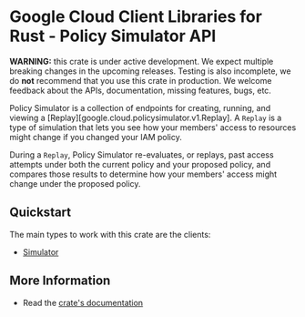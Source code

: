 # Google Cloud Client Libraries for Rust - Policy Simulator API

<!-- Code generated by sidekick. DO NOT EDIT. -->

**WARNING:** this crate is under active development. We expect multiple breaking
changes in the upcoming releases. Testing is also incomplete, we do **not**
recommend that you use this crate in production. We welcome feedback about the
APIs, documentation, missing features, bugs, etc.

Policy Simulator is a collection of endpoints for creating, running, and
viewing a [Replay][google.cloud.policysimulator.v1.Replay]. A `Replay` is
a type of simulation that lets you see how your members' access to
resources might change if you changed your IAM policy.

During a `Replay`, Policy Simulator re-evaluates, or replays, past access
attempts under both the current policy and your proposed policy, and
compares those results to determine how your members' access might change
under the
proposed policy.

## Quickstart

The main types to work with this crate are the clients:

- [Simulator]

## More Information

- Read the [crate's documentation](https://docs.rs/google-cloud-policysimulator-v1/latest/google-cloud-policysimulator-v1)

[Simulator]: https://docs.rs/google-cloud-policysimulator-v1/latest/google_cloud_policysimulator_v1/client/struct.Simulator.html
